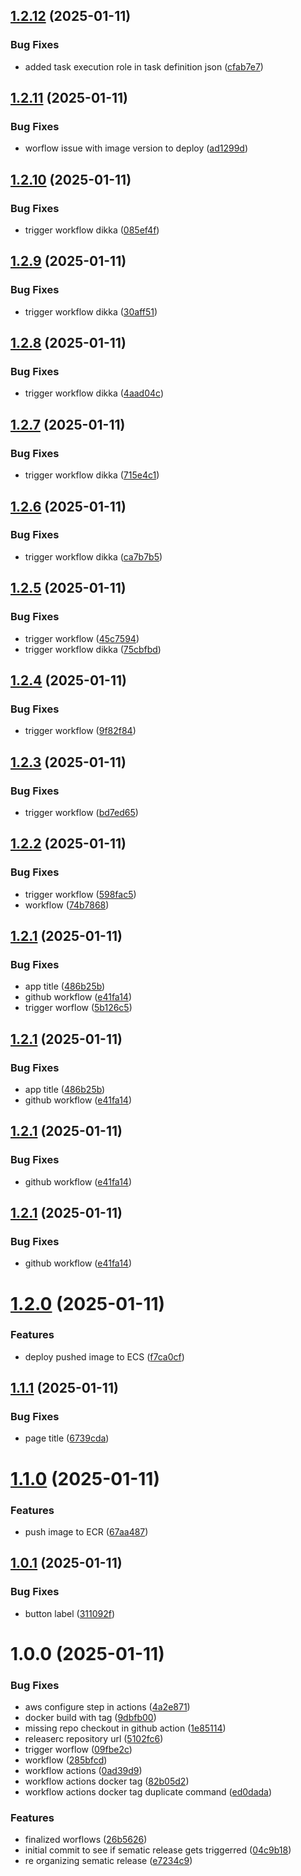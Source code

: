 ## [1.2.12](https://github.com/nirmalbasnet/aws-ecs-deploy/compare/v1.2.11...v1.2.12) (2025-01-11)


### Bug Fixes

* added task execution role in task definition json ([cfab7e7](https://github.com/nirmalbasnet/aws-ecs-deploy/commit/cfab7e711f32838b392420332b607c02a7c531fd))

## [1.2.11](https://github.com/nirmalbasnet/aws-ecs-deploy/compare/v1.2.10...v1.2.11) (2025-01-11)


### Bug Fixes

* worflow issue with image version to deploy ([ad1299d](https://github.com/nirmalbasnet/aws-ecs-deploy/commit/ad1299d4a4ae5f8d5a7637910042203150c8c145))

## [1.2.10](https://github.com/nirmalbasnet/aws-ecs-deploy/compare/v1.2.9...v1.2.10) (2025-01-11)


### Bug Fixes

* trigger workflow dikka ([085ef4f](https://github.com/nirmalbasnet/aws-ecs-deploy/commit/085ef4f4e9c10897e3e5098bb1ee835fdb33748b))

## [1.2.9](https://github.com/nirmalbasnet/aws-ecs-deploy/compare/v1.2.8...v1.2.9) (2025-01-11)


### Bug Fixes

* trigger workflow dikka ([30aff51](https://github.com/nirmalbasnet/aws-ecs-deploy/commit/30aff51877224bc355dba201705e8999cdb2d00d))

## [1.2.8](https://github.com/nirmalbasnet/aws-ecs-deploy/compare/v1.2.7...v1.2.8) (2025-01-11)


### Bug Fixes

* trigger workflow dikka ([4aad04c](https://github.com/nirmalbasnet/aws-ecs-deploy/commit/4aad04c588ba862a9e7e360eb360a71ce4f17776))

## [1.2.7](https://github.com/nirmalbasnet/aws-ecs-deploy/compare/v1.2.6...v1.2.7) (2025-01-11)


### Bug Fixes

* trigger workflow dikka ([715e4c1](https://github.com/nirmalbasnet/aws-ecs-deploy/commit/715e4c1d5d98b756c58b684eb9ab4e20ef59872d))

## [1.2.6](https://github.com/nirmalbasnet/aws-ecs-deploy/compare/v1.2.5...v1.2.6) (2025-01-11)


### Bug Fixes

* trigger workflow dikka ([ca7b7b5](https://github.com/nirmalbasnet/aws-ecs-deploy/commit/ca7b7b545fffa9a73f6cdab69257016a40b17a62))

## [1.2.5](https://github.com/nirmalbasnet/aws-ecs-deploy/compare/v1.2.4...v1.2.5) (2025-01-11)


### Bug Fixes

* trigger workflow ([45c7594](https://github.com/nirmalbasnet/aws-ecs-deploy/commit/45c7594cc5845c9611bd06794b8b8a16c5b8e292))
* trigger workflow dikka ([75cbfbd](https://github.com/nirmalbasnet/aws-ecs-deploy/commit/75cbfbd45d926498dc50c83a431435676c50247b))

## [1.2.4](https://github.com/nirmalbasnet/aws-ecs-deploy/compare/v1.2.3...v1.2.4) (2025-01-11)


### Bug Fixes

* trigger workflow ([9f82f84](https://github.com/nirmalbasnet/aws-ecs-deploy/commit/9f82f84a0f9d7ca935b089838804e40f20acd934))

## [1.2.3](https://github.com/nirmalbasnet/aws-ecs-deploy/compare/v1.2.2...v1.2.3) (2025-01-11)


### Bug Fixes

* trigger workflow ([bd7ed65](https://github.com/nirmalbasnet/aws-ecs-deploy/commit/bd7ed6578432996f734c1b3eb9d1dcc360a9bedd))

## [1.2.2](https://github.com/nirmalbasnet/aws-ecs-deploy/compare/v1.2.1...v1.2.2) (2025-01-11)


### Bug Fixes

* trigger workflow ([598fac5](https://github.com/nirmalbasnet/aws-ecs-deploy/commit/598fac5a928e1ad3751c0561056650aa1cc3da84))
* workflow ([74b7868](https://github.com/nirmalbasnet/aws-ecs-deploy/commit/74b78681b7561a045a73967a1e4fb8e0375ae404))

## [1.2.1](https://github.com/nirmalbasnet/aws-ecs-deploy/compare/v1.2.0...v1.2.1) (2025-01-11)


### Bug Fixes

* app title ([486b25b](https://github.com/nirmalbasnet/aws-ecs-deploy/commit/486b25ba253f9bcb139d9108e2f3e2c39c5381e2))
* github workflow ([e41fa14](https://github.com/nirmalbasnet/aws-ecs-deploy/commit/e41fa14a91efe9f99f59d2565a9156575c76137f))
* trigger worflow ([5b126c5](https://github.com/nirmalbasnet/aws-ecs-deploy/commit/5b126c5a80b58e797b0bfafb4a6fa563e431099d))

## [1.2.1](https://github.com/nirmalbasnet/aws-ecs-deploy/compare/v1.2.0...v1.2.1) (2025-01-11)


### Bug Fixes

* app title ([486b25b](https://github.com/nirmalbasnet/aws-ecs-deploy/commit/486b25ba253f9bcb139d9108e2f3e2c39c5381e2))
* github workflow ([e41fa14](https://github.com/nirmalbasnet/aws-ecs-deploy/commit/e41fa14a91efe9f99f59d2565a9156575c76137f))

## [1.2.1](https://github.com/nirmalbasnet/aws-ecs-deploy/compare/v1.2.0...v1.2.1) (2025-01-11)


### Bug Fixes

* github workflow ([e41fa14](https://github.com/nirmalbasnet/aws-ecs-deploy/commit/e41fa14a91efe9f99f59d2565a9156575c76137f))

## [1.2.1](https://github.com/nirmalbasnet/aws-ecs-deploy/compare/v1.2.0...v1.2.1) (2025-01-11)


### Bug Fixes

* github workflow ([e41fa14](https://github.com/nirmalbasnet/aws-ecs-deploy/commit/e41fa14a91efe9f99f59d2565a9156575c76137f))

# [1.2.0](https://github.com/nirmalbasnet/aws-ecs-deploy/compare/v1.1.1...v1.2.0) (2025-01-11)


### Features

* deploy pushed image to ECS ([f7ca0cf](https://github.com/nirmalbasnet/aws-ecs-deploy/commit/f7ca0cf2326164e08ad16a86d6740ba9a6d7e8b2))

## [1.1.1](https://github.com/nirmalbasnet/aws-ecs-deploy/compare/v1.1.0...v1.1.1) (2025-01-11)


### Bug Fixes

* page title ([6739cda](https://github.com/nirmalbasnet/aws-ecs-deploy/commit/6739cdaae00cc5061d92b98d5495975ec1b1b9fc))

# [1.1.0](https://github.com/nirmalbasnet/aws-ecs-deploy/compare/v1.0.1...v1.1.0) (2025-01-11)


### Features

* push image to ECR ([67aa487](https://github.com/nirmalbasnet/aws-ecs-deploy/commit/67aa48758629384960be48bc1587fb278cb3c9c9))

## [1.0.1](https://github.com/nirmalbasnet/aws-ecs-deploy/compare/v1.0.0...v1.0.1) (2025-01-11)


### Bug Fixes

* button label ([311092f](https://github.com/nirmalbasnet/aws-ecs-deploy/commit/311092fc953ae6c82eeb4d77524303adb0a32905))

# 1.0.0 (2025-01-11)


### Bug Fixes

* aws configure step in actions ([4a2e871](https://github.com/nirmalbasnet/aws-ecs-deploy/commit/4a2e871d707f386519a142e52646062ae9420276))
* docker build with tag ([9dbfb00](https://github.com/nirmalbasnet/aws-ecs-deploy/commit/9dbfb00b29e95423a992d7fa41c784600065a722))
* missing repo checkout in github action ([1e85114](https://github.com/nirmalbasnet/aws-ecs-deploy/commit/1e85114fbb1eb1582c342f9acdb0b65d82591f25))
* releaserc repository url ([5102fc6](https://github.com/nirmalbasnet/aws-ecs-deploy/commit/5102fc6a61a192eeff1fbc341ddbfa72959cf8eb))
* trigger worflow ([09fbe2c](https://github.com/nirmalbasnet/aws-ecs-deploy/commit/09fbe2c05913d57f998503a72c21edb9b8093c24))
* workflow ([285bfcd](https://github.com/nirmalbasnet/aws-ecs-deploy/commit/285bfcd97838106c99f9049000f7d2dc428865c7))
* workflow actions ([0ad39d9](https://github.com/nirmalbasnet/aws-ecs-deploy/commit/0ad39d967bb9a54afe03246343f3cf1e80f5c765))
* workflow actions docker tag ([82b05d2](https://github.com/nirmalbasnet/aws-ecs-deploy/commit/82b05d2457a555f107cf4691cb614b64327c5e86))
* workflow actions docker tag duplicate command ([ed0dada](https://github.com/nirmalbasnet/aws-ecs-deploy/commit/ed0dadad15a777d4d8d728ab998577c54c80bd1e))


### Features

* finalized worflows ([26b5626](https://github.com/nirmalbasnet/aws-ecs-deploy/commit/26b5626e28f88838a92fd1c00bcdfebfb4faca1c))
* initial commit to see if sematic release gets triggerred ([04c9b18](https://github.com/nirmalbasnet/aws-ecs-deploy/commit/04c9b18ca830a14dfdfb46c8dc68797091e2c1fe))
* re organizing sematic release ([e7234c9](https://github.com/nirmalbasnet/aws-ecs-deploy/commit/e7234c93bd116c32c312242959090fa84bef8c62))
